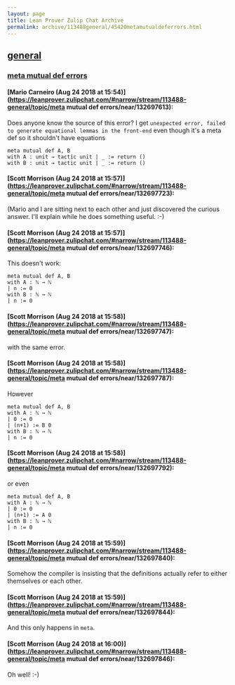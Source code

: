```yaml
---
layout: page
title: Lean Prover Zulip Chat Archive 
permalink: archive/113488general/45420metamutualdeferrors.html
---
```


## [general](index.html)
### [meta mutual def errors](45420metamutualdeferrors.html)

#### [Mario Carneiro (Aug 24 2018 at 15:54)](https://leanprover.zulipchat.com/#narrow/stream/113488-general/topic/meta mutual def errors/near/132697613):
Does anyone know the source of this error? I get `unexpected error, failed to generate equational lemmas in the front-end` even though it's a meta def so it shouldn't have equations
```lean
meta mutual def A, B
with A : unit → tactic unit | _ := return ()
with B : unit → tactic unit | _ := return ()
```

#### [Scott Morrison (Aug 24 2018 at 15:57)](https://leanprover.zulipchat.com/#narrow/stream/113488-general/topic/meta mutual def errors/near/132697723):
(Mario and I are sitting next to each other and just discovered the curious answer. I'll explain while he does something useful. :-)

#### [Scott Morrison (Aug 24 2018 at 15:57)](https://leanprover.zulipchat.com/#narrow/stream/113488-general/topic/meta mutual def errors/near/132697746):
This doesn't work:
```
meta mutual def A, B
with A : ℕ → ℕ  
| n := 0
with B : ℕ → ℕ  
| n := 0
```

#### [Scott Morrison (Aug 24 2018 at 15:58)](https://leanprover.zulipchat.com/#narrow/stream/113488-general/topic/meta mutual def errors/near/132697747):
with the same error.

#### [Scott Morrison (Aug 24 2018 at 15:58)](https://leanprover.zulipchat.com/#narrow/stream/113488-general/topic/meta mutual def errors/near/132697787):
However
```
meta mutual def A, B
with A : ℕ → ℕ  
| 0 := 0
| (n+1) := B 0
with B : ℕ → ℕ  
| n := 0
```

#### [Scott Morrison (Aug 24 2018 at 15:58)](https://leanprover.zulipchat.com/#narrow/stream/113488-general/topic/meta mutual def errors/near/132697792):
or even 
```
meta mutual def A, B
with A : ℕ → ℕ  
| 0 := 0
| (n+1) := A 0
with B : ℕ → ℕ  
| n := 0
```

#### [Scott Morrison (Aug 24 2018 at 15:59)](https://leanprover.zulipchat.com/#narrow/stream/113488-general/topic/meta mutual def errors/near/132697840):
Somehow the compiler is insisting that the definitions actually refer to either themselves or each other.

#### [Scott Morrison (Aug 24 2018 at 15:59)](https://leanprover.zulipchat.com/#narrow/stream/113488-general/topic/meta mutual def errors/near/132697844):
And this only happens in `meta`.

#### [Scott Morrison (Aug 24 2018 at 16:00)](https://leanprover.zulipchat.com/#narrow/stream/113488-general/topic/meta mutual def errors/near/132697846):
Oh well! :-)

